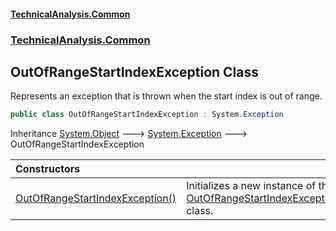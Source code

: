 #### [TechnicalAnalysis.Common](TechnicalAnalysis.Common.md 'TechnicalAnalysis.Common')
### [TechnicalAnalysis.Common](TechnicalAnalysis.Common.md#TechnicalAnalysis.Common 'TechnicalAnalysis.Common')

## OutOfRangeStartIndexException Class

Represents an exception that is thrown when the start index is out of range.

```csharp
public class OutOfRangeStartIndexException : System.Exception
```

Inheritance [System.Object](https://docs.microsoft.com/en-us/dotnet/api/System.Object 'System.Object') &#129106; [System.Exception](https://docs.microsoft.com/en-us/dotnet/api/System.Exception 'System.Exception') &#129106; OutOfRangeStartIndexException

| Constructors | |
| :--- | :--- |
| [OutOfRangeStartIndexException()](OutOfRangeStartIndexException.OutOfRangeStartIndexException().md 'TechnicalAnalysis.Common.OutOfRangeStartIndexException.OutOfRangeStartIndexException()') | Initializes a new instance of the [OutOfRangeStartIndexException](OutOfRangeStartIndexException.md 'TechnicalAnalysis.Common.OutOfRangeStartIndexException') class. |
